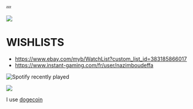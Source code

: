 💤

<a href="https://nazimboudeffa.livejournal.com/tag/github">
  <img align="center" src="https://github-readme-stats.vercel.app/api/top-langs/?username=nazimboudeffa&title_color=ffffff&text_color=c9cacc&icon_color=2bbc8a&bg_color=1d1f21" />
</a>

# WISHLISTS

* https://www.ebay.com/myb/WatchList?custom_list_id=383185866017
* https://www.instant-gaming.com/fr/user/nazimboudeffa

![Spotify recently played](https://spotify-recently-played-readme.vercel.app/api?user=thefailtheory)

![](https://komarev.com/ghpvc/?username=nazimboudeffa&color=blue)

I use [dogecoin](https://github.com/nazimboudeffa/nazimboudeffa.github.io/blob/master/index.md#-i-use-dogecoin)

